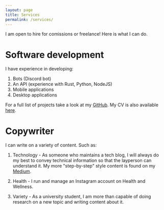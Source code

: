 ```yaml
---
layout: page
title: Services
permalink: /services/
---
```


I am open to hire for comissions or freelance! Here is what I can do.

# Software development

I have experience in developing:
1. Bots (Discord bot)
2. An API (experience with Rust, Python, NodeJS)
3. Mobile applications
4. Desktop applications

For a full list of projects take a look at my [GitHub](https://github.com/AlphabetsAlphabets). My CV is also available [here]().

# Copywriter

I can write on a variety of content. Such as:
1. Technology - As someone who maintains a tech blog, I will always do my best to convey technical information so that the layperson can understand it. My more "step-by-step" style content is found on my [Medium](https://medium.com/@yapjiahong2003).

2. Health - I run and manage an Instagram account on Health and Wellness.

3. Variety - As a university student, I am more than capable of doing research on a new topic and writing content about it.
